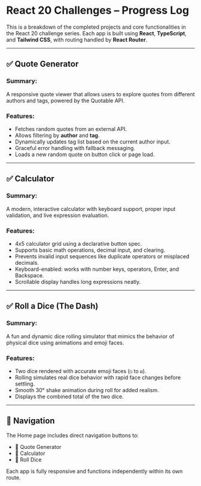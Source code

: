 # React 20 Challenges – Progress Log

This is a breakdown of the completed projects and core functionalities in the React 20 challenge series. Each app is built using **React**, **TypeScript**, and **Tailwind CSS**, with routing handled by **React Router**.

---

## ✅ Quote Generator

### Summary:
A responsive quote viewer that allows users to explore quotes from different authors and tags, powered by the Quotable API.

### Features:
- Fetches random quotes from an external API.
- Allows filtering by **author** and **tag**.
- Dynamically updates tag list based on the current author input.
- Graceful error handling with fallback messaging.
- Loads a new random quote on button click or page load.

---

## ✅ Calculator

### Summary:
A modern, interactive calculator with keyboard support, proper input validation, and live expression evaluation.

### Features:
- 4x5 calculator grid using a declarative button spec.
- Supports basic math operations, decimal input, and clearing.
- Prevents invalid input sequences like duplicate operators or misplaced decimals.
- Keyboard-enabled: works with number keys, operators, Enter, and Backspace.
- Scrollable display handles long expressions neatly.

---

## ✅ Roll a Dice (The Dash)

### Summary:
A fun and dynamic dice rolling simulator that mimics the behavior of physical dice using animations and emoji faces.

### Features:
- Two dice rendered with accurate emoji faces (`⚀` to `⚅`).
- Rolling simulates real dice behavior with rapid face changes before settling.
- Smooth 30° shake animation during roll for added realism.
- Displays the combined total of the two dice.

---

## 🔗 Navigation

The Home page includes direct navigation buttons to:
- 💭 Quote Generator
- 🔢 Calculator
- 🎲 Roll Dice

Each app is fully responsive and functions independently within its own route.
